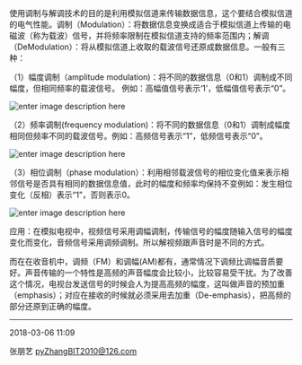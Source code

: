使用调制与解调技术的目的是利用模拟信道来传输数据信息，这个要结合模拟信道的电气性能。调制（Modulation）：将数据信息变换成适合于模拟信道上传输的电磁波（称为载波）信号，并将频率限制在模拟信道支持的频率范围内；解调（DeModulation）：将从模拟信道上收取的载波信号还原成数据信息。一般有三种：

（1）幅度调制（amplitude modulation)：将不同的数据信息（0和1）调制成不同幅度，但相同频率的载波信号。 例如：高幅值信号表示‘1’，低幅值信号表示“0”。 

![enter image description here](http://hi.csdn.net/attachment/201004/22/0_12719307735zLz.gif)                                              

（2）频率调制(frequency modulation)：将不同的数据信息（0和1）调制成幅度相同但频率不同的载波信号。例如：高频信号表示“1”，低频信号表示“0”。

![enter image description here](http://hi.csdn.net/attachment/201004/22/0_1271930804666Z.gif)                                           

（3）相位调制（phase modulation）：利用相邻载波信号的相位变化值来表示相邻信号是否具有相同的数据信息值，此时的幅度和频率均保持不变例如：发生相位变化（反相）表示“1”，否则表示0。

![enter image description here](http://hi.csdn.net/attachment/201004/22/0_1271930938Q2RU.gif)                                      

应用：在模拟电视中，视频信号采用调幅调制，传输信号的幅度随输入信号的幅度变化而变化，音频信号采用调频调制。所以解视频跟声音时是不同的方式。


而在在收音机中，调频（FM）和调幅(AM)都有，通常情况下调频比调幅音质要好。声音传输的一个特性是高频的声音幅度会比较小，比较容易受干扰。为了改善这个情况，电视台发送信号的时候会人为提高高频的幅度，这叫做声音的预加重（emphasis）；对应在接收的时候就必须采用去加重（De-emphasis），把高频的部分还原到正确的幅度。


----------
2018-03-06 11:09

张朋艺 pyZhangBIT2010@126.com